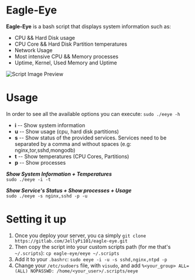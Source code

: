# Eagle-Eye
**Eagle-Eye** is a bash script that displays system information such as:
- CPU && Hard Disk usage
- CPU Core && Hard Disk Partition temperatures
- Network Usage
- Most intensive CPU && Memory processes
- Uptime, Kernel, Used Memory and Uptime

![Script Image Preview](https://gitlab.com/JellyPi101/eagle-eye/-/raw/master/eagle_eye.png)

# Usage
In order to see all the available options you can execute: `sudo ./eeye -h`
- **i** -- Show system information
- **u** -- Show usage (cpu, hard disk partitions)
- **s** -- Show status of the provided services. Services need to be separated by a comma and without spaces (e.g: nginx,tor,sshd,mongodb)
- **t** -- Show temperatures (CPU Cores, Partitions)
- **p** -- Show processes

***Show System Information + Temperatures***\
`sudo ./eeye -i -t`

***Show Service's Status + Show processes + Usage***\
`sudo ./eeye -s nginx,sshd -p -u`


# Setting it up
1. Once you deploy your server, you ca simply `git clone https://gitlab.com/JellyPi101/eagle-eye.git`
2. Then copy the script into your custom scripts path (for me that's `~/.scripts`): `cp eagle-eye/eeye ~/.scripts`
3. Add it to your `.bashrc`: `sudo eeye -i -u -s sshd,nginx,ntpd -p`
4. Change your `/etc/sudoers` file, with `visudo`, and add `%<your_group> ALL=(ALL) NOPASSWD: /home/<your_user>/.scripts/eeye`
